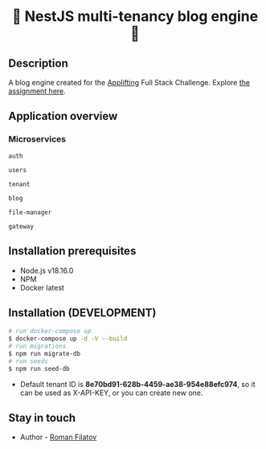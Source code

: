 <center><h1>🚀 NestJS multi-tenancy blog engine 🚀</h1></center>

## Description
A blog engine created for the [Applifting](https://applifting.cz/) Full Stack Challenge. Explore [the assignment here](https://github.com/Applifting/fullstack-exercise).

## Application overview

### Microservices
`auth` 

`users`


`tenant`

`blog`

`file-manager`

`gateway`

## Installation prerequisites

- Node.js v18.16.0
- NPM
- Docker latest

## Installation (DEVELOPMENT)

```bash
# run docker-compose up 
$ docker-compose up -d -V --build
# run migrations
$ npm run migrate-db
# run seeds
$ npm run seed-db
```

- Default tenant ID is <b>8e70bd91-628b-4459-ae38-954e88efc974</b>, so it can be used as X-API-KEY, or you can create new one.


## Stay in touch

- Author - [Roman Filatov](https://github.com/rvfch)

